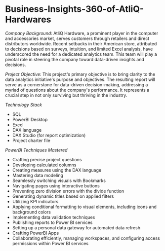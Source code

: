 # Business-Insights-360-of-AtliQ-Hardwares

*Company Background:* AtliQ Hardware, a prominent player in the computer and accessories market, serves customers through retailers and direct distributors worldwide. Recent setbacks in their American store, attributed to decisions based on surveys, intuition, and limited Excel analysis, have underscored the need for a dedicated analytics team. This team will play a pivotal role in steering the company toward data-driven insights and decisions.

*Project Objective:* This project's primary objective is to bring clarity to the data analytics initiative's purpose and objectives. The resulting report will serve as a cornerstone for data-driven decision-making, addressing a myriad of questions about the company's performance. It represents a crucial step in not only surviving but thriving in the industry.

*Technology Stack*

*	SQL<br/>
*	PowerBI Desktop<br/>
*	Excel<br/>
*	DAX language<br/>
*	DAX Studio (for report optimization)<br/>
*	Project charter file<br/>

*PowerBI Techniques Mastered*

*	Crafting precise project questions<br/>
*	Developing calculated columns<br/>
*	Creating measures using the DAX language<br/>
*	Mastering data modeling<br/>
*	Seamlessly switching visuals with Bookmarks<br/>
*	Navigating pages using interactive buttons<br/>
*	Preventing zero division errors with the divide function<br/>
*	Generating dynamic titles based on applied filters<br/>
*	Utilizing KPI indicators<br/>
*	Applying conditional formatting to visual elements, including icons and background colors<br/>
*	Implementing data validation techniques<br/>
*	Publishing reports to Power BI services<br/>
*	Setting up a personal data gateway for automated data refresh<br/>
*	Crafting PowerBI Apps<br/>
*	Collaborating efficiently, managing workspaces, and configuring access permissions within Power BI services<br/>



